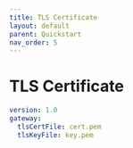 ```yaml
---
title: TLS Certificate
layout: default
parent: Quickstart
nav_order: 5
---
```



# TLS Certificate



```yaml
version: 1.0
gateway:
  tlsCertFile: cert.pem
  tlsKeyFile: key.pem
```

